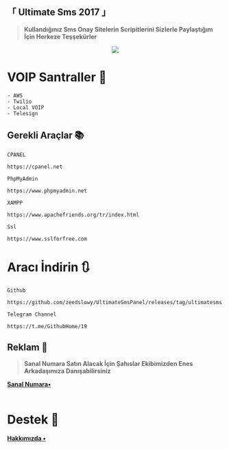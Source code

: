 ## 「 Ultimate Sms 2017 」

> **Kullandığınız Sms Onay Sitelerin Scripitlerini Sizlerle Paylaştığım İçin Herkeze Teşşekürler**

<p align="center">
  <img src="https://telegra.ph/file/26edbd5f18dd688a06c80.png">
</p>

# VOIP Santraller 📝 
```
- AWS
- Twilio
- Local VOIP
- Telesign
```

## Gerekli Araçlar 📚

`CPANEL`
```
https://cpanel.net
```
`PhpMyAdmin`
```
https://www.phpmyadmin.net
```
`XAMPP`
```
https://www.apachefriends.org/tr/index.html
```
`Ssl`
```
https://www.sslforfree.com
```

# Aracı İndirin 🔃
`Github`
```
https://github.com/zeedslowy/UltimateSmsPanel/releases/tag/ultimatesms
```
`Telegram Channel`
```
https://t.me/GithubHome/19
```
## Reklam 👥

> **Sanal Numara Satın Alacak İçin Şahıslar Ekibimizden Enes Arkadaşımıza Danışabilirsiniz**
<p align="center">

<b> [Sanal Numara•](https://t.me/Zedzedar) <br> <br>

# Destek 👾

<b> [Hakkımızda •](https://t.me/ParisBear) <br> <br>
